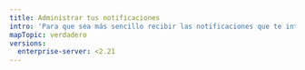 ```yaml
---
title: Administrar tus notificaciones
intro: 'Para que sea más sencillo recibir las notificaciones que te interesan, puedes marcar notificaciones como leer, suscribir y cancelar la suscripción de notificaciones y ver y dejar de ver repositorios.'
mapTopic: verdadero
versions:
  enterprise-server: <2.21
---
```


